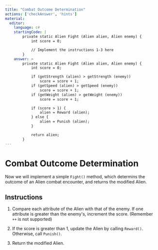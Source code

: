 ```yaml
---
title: "Combat Outcome Determination"
actions: ['checkAnswer', 'hints']
material: 
  editor:
    language: c#
    startingCode: | 
        private static Alien Fight (Alien alien, Alien enemy) {
            int score = 0; 

            // Implement the instructions 1-3 here
        } 
    answer: > 
        private static Alien Fight (Alien alien, Alien enemy) {
            int score = 0; 

            if (getStrength (alien) > getStrength (enemy)) 
                score = score + 1; 
            if (getSpeed (alien) > getSpeed (enemy))
                score = score + 1; 
            if (getWeight (alien) > getWeight (enemy))
                score = score + 1; 

            if (score > 1) {
                alien = Reward (alien); 
            } else {
                alien = Punish (alien); 
            }

            return alien; 
        }
---
```


# Combat Outcome Determination

Now we will implement a simple `Fight()` method, which determins the outcome of an Alien combat encounter, and returns the modified Alien. 

## Instructions

1. Compare each attribute of the Alien with that of the enemy. If one attribute is greater than the enemy's, increment the score. (Remember `++` is not supported)

2. If the score is greater than 1, update the Alien by calling `Reward()`. Otherwise, call `Punish()`. 

3. Return the modified Alien. 

